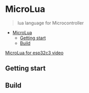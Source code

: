 # MicroLua

> lua language for Microcontroller

- [MicroLua](#microlua)
  - [Getting start](#getting-start)
  - [Build](#build)

[MicroLua for esp32c3 video](https://youtu.be/VSGCxeHlb54)   

## Getting start

## Build
